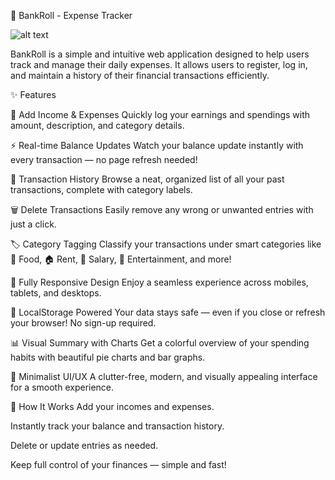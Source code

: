 💸 BankRoll - Expense Tracker

![alt text](WhatsApp%20Image%202025-04-27%20at%2019.38.21_54ac278b.jpg)

BankRoll is a simple and intuitive web application designed to help users track and manage their daily expenses. It allows users to register, log in, and maintain a history of their financial transactions efficiently.

✨ Features

📝 Add Income & Expenses
Quickly log your earnings and spendings with amount, description, and category details.

⚡ Real-time Balance Updates
Watch your balance update instantly with every transaction — no page refresh needed!

📜 Transaction History
Browse a neat, organized list of all your past transactions, complete with category labels.

🗑️ Delete Transactions
Easily remove any wrong or unwanted entries with just a click.

🏷️ Category Tagging
Classify your transactions under smart categories like 🛒 Food, 🏠 Rent, 💼 Salary, 🎉 Entertainment, and more!

📱 Fully Responsive Design
Enjoy a seamless experience across mobiles, tablets, and desktops.

💾 LocalStorage Powered
Your data stays safe — even if you close or refresh your browser! No sign-up required.

📊 Visual Summary with Charts
Get a colorful overview of your spending habits with beautiful pie charts and bar graphs.

🎨 Minimalist UI/UX
A clutter-free, modern, and visually appealing interface for a smooth experience.

🚀 How It Works
Add your incomes and expenses.

Instantly track your balance and transaction history.

Delete or update entries as needed.

Keep full control of your finances — simple and fast!
